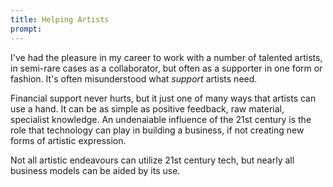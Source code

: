 ```yaml
---
title: Helping Artists
prompt: 
---
```


I've had the pleasure in my career to work with a number of talented artists, in semi-rare cases as a collaborator, but often as a supporter in one form or fashion. It's often misunderstood what _support_ artists need. 

Financial support never hurts, but it just one of many ways that artists can use a hand. It can be as simple as positive feedback, raw material, specialist knowledge. An undenaiable influence of the 21st century is the role that technology can play in building a business, if not creating new forms of artistic expression. 

Not all artistic endeavours can utilize 21st century tech, but nearly all business models can be aided by its use. 

